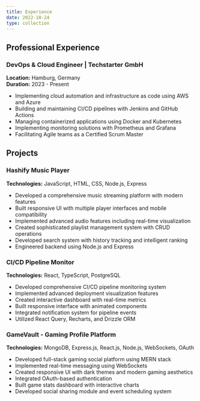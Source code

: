 ```yaml
---
title: Experience
date: 2022-10-24
type: collection
---
```


## Professional Experience

### DevOps & Cloud Engineer | Techstarter GmbH
**Location:** Hamburg, Germany  
**Duration:** 2023 - Present

- Implementing cloud automation and infrastructure as code using AWS and Azure
- Building and maintaining CI/CD pipelines with Jenkins and GitHub Actions
- Managing containerized applications using Docker and Kubernetes
- Implementing monitoring solutions with Prometheus and Grafana
- Facilitating Agile teams as a Certified Scrum Master

## Projects

### Hashify Music Player
**Technologies:** JavaScript, HTML, CSS, Node.js, Express

- Developed a comprehensive music streaming platform with modern features
- Built responsive UI with multiple player interfaces and mobile compatibility
- Implemented advanced audio features including real-time visualization
- Created sophisticated playlist management system with CRUD operations
- Developed search system with history tracking and intelligent ranking
- Engineered backend using Node.js and Express

### CI/CD Pipeline Monitor
**Technologies:** React, TypeScript, PostgreSQL

- Developed comprehensive CI/CD pipeline monitoring system
- Implemented advanced deployment visualization features
- Created interactive dashboard with real-time metrics
- Built responsive interface with animated components
- Integrated notification system for pipeline events
- Utilized React Query, Recharts, and Drizzle ORM

### GameVault - Gaming Profile Platform
**Technologies:** MongoDB, Express.js, React.js, Node.js, WebSockets, OAuth

- Developed full-stack gaming social platform using MERN stack
- Implemented real-time messaging using WebSockets
- Created responsive UI with dark themes and modern gaming aesthetics
- Integrated OAuth-based authentication
- Built game stats dashboard with interactive charts
- Developed social sharing module and event scheduling system
